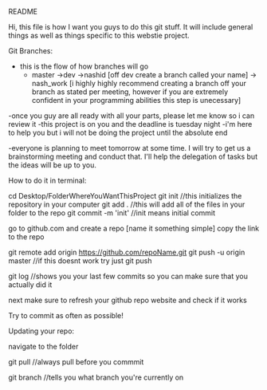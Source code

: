 README

Hi, this file is how I want you guys to do this git stuff. It will include general things as well as things specific to this webstie project. 

Git Branches:
- this is the flow of how branches will go
     - master ->dev ->nashid [off dev create a branch called your name] -> nash_work [i highly highly recommend creating a branch off your branch as stated per meeting, however if you are extremely confident in your programming abilities this step is unecessary]

-once you guy are all ready with all your parts, please let me know so i can review it 
-this project is on you and the deadline is tuesday night
-i'm here to help you but i will not be doing the project until the absolute end 

-everyone is planning to meet tomorrow at some time. I will try to get us a brainstorming meeting and conduct that. I'll help the delegation of tasks but the ideas will be up to you. 


How to do it in terminal: 

cd Desktop/FolderWhereYouWantThisProject
git init //this initializes the repository in your computer
git add . //this will add all of the files in your folder to the repo
git commit -m 'init' //init means initial commit 

go to github.com and create a repo [name it something simple] copy the link to the repo

git remote add origin https://github.com/repoName.git
git push -u origin master //if this doesnt work try just git push

git log //shows you your last few commits so you can make sure that you actually did it

next make sure to refresh your github repo website and check if it works 


Try to commit as often as possible! 

Updating your repo:

navigate to the folder

git pull //always pull before you commmit

git branch //tells you what branch you're currently on


